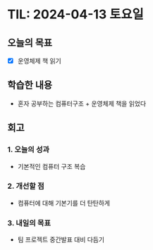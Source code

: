 # TIL: 2024-04-13 토요일
## 오늘의 목표
- [x] 운영체제 책 읽기
## 학습한 내용
- 혼자 공부하는 컴퓨터구조 + 운영체제 책을 읽었다
## 회고
### 1. 오늘의 성과
- 기본적인 컴퓨터 구조 복습
### 2. 개선할 점
- 컴퓨터에 대해 기본기를 더 탄탄하게
### 3. 내일의 목표
- 팀 프로젝트 중간발표 대비 다듬기

